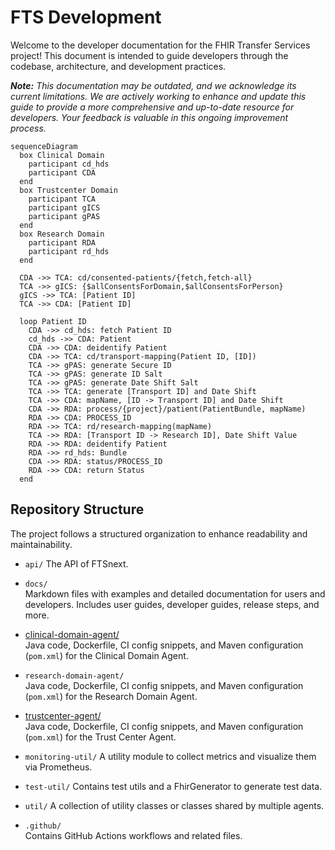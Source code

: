 # FTS Development

Welcome to the developer documentation for the FHIR Transfer Services project! This document is
intended to guide developers through the codebase, architecture, and development practices.

***Note:** This documentation may be outdated, and we acknowledge its current limitations. We are
actively working to enhance and update this guide to provide a more comprehensive and up-to-date
resource for developers. Your feedback is valuable in this ongoing improvement process.*

```mermaid
sequenceDiagram
  box Clinical Domain
    participant cd_hds
    participant CDA
  end
  box Trustcenter Domain
    participant TCA
    participant gICS
    participant gPAS
  end
  box Research Domain
    participant RDA
    participant rd_hds
  end

  CDA ->> TCA: cd/consented-patients/{fetch,fetch-all}
  TCA ->> gICS: {$allConsentsForDomain,$allConsentsForPerson}
  gICS ->> TCA: [Patient ID]
  TCA ->> CDA: [Patient ID]

  loop Patient ID
    CDA ->> cd_hds: fetch Patient ID
    cd_hds ->> CDA: Patient
    CDA ->> CDA: deidentify Patient
    CDA ->> TCA: cd/transport-mapping(Patient ID, [ID])
    TCA ->> gPAS: generate Secure ID
    TCA ->> gPAS: generate ID Salt
    TCA ->> gPAS: generate Date Shift Salt
    TCA ->> TCA: generate [Transport ID] and Date Shift
    TCA ->> CDA: mapName, [ID -> Transport ID] and Date Shift
    CDA ->> RDA: process/{project}/patient(PatientBundle, mapName)
    RDA ->> CDA: PROCESS_ID
    RDA ->> TCA: rd/research-mapping(mapName)
    TCA ->> RDA: [Transport ID -> Research ID], Date Shift Value
    RDA ->> RDA: deidentify Patient
    RDA ->> rd_hds: Bundle
    CDA ->> RDA: status/PROCESS_ID
    RDA ->> CDA: return Status
  end
```

## Repository Structure

The project follows a structured organization to enhance readability and maintainability.

- `api/`
  The API of FTSnext.

- `docs/`  
  Markdown files with examples and detailed documentation for users and developers. Includes user
  guides, developer guides, release steps, and more.

- [clinical-domain-agent/](clinical-domain-agent)  
  Java code, Dockerfile, CI config snippets, and Maven configuration (`pom.xml`) for the Clinical
  Domain Agent.

- `research-domain-agent/`  
  Java code, Dockerfile, CI config snippets, and Maven configuration (`pom.xml`) for the Research
  Domain Agent.

- [trustcenter-agent/](trustcenter-agent)  
  Java code, Dockerfile, CI config snippets, and Maven configuration (`pom.xml`) for the Trust
  Center Agent.

- `monitoring-util/`
  A utility module to collect metrics and visualize them via Prometheus.

- `test-util/`
  Contains test utils and a FhirGenerator to generate test data.

- `util/`
  A collection of utility classes or classes shared by multiple agents.

- `.github/`  
  Contains GitHub Actions workflows and related files.
